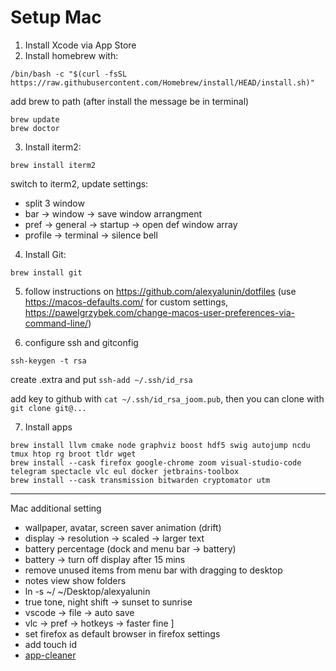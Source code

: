 # Setup Mac

1. Install Xcode via App Store
2. Install homebrew with:
```
/bin/bash -c "$(curl -fsSL https://raw.githubusercontent.com/Homebrew/install/HEAD/install.sh)"
```
add brew to path (after install the message be in terminal)
```
brew update
brew doctor
```

3. Install iterm2: 
```
brew install iterm2
```
switch to iterm2, update settings:
- split 3 window
- bar -> window -> save window arrangment 
- pref -> general -> startup -> open def window array
- profile -> terminal -> silence bell

4.  Install Git: 
```
brew install git
```

5. follow instructions on https://github.com/alexyalunin/dotfiles 
(use https://macos-defaults.com/ for custom settings, https://pawelgrzybek.com/change-macos-user-preferences-via-command-line/)

6. configure ssh and gitconfig
```
ssh-keygen -t rsa
```
create .extra and put `ssh-add ~/.ssh/id_rsa`

add key to github with `cat ~/.ssh/id_rsa_joom.pub`, then you can clone with `git clone git@...`

7. Install apps
```
brew install llvm cmake node graphviz boost hdf5 swig autojump ncdu tmux htop rg broot tldr wget
brew install --cask firefox google-chrome zoom visual-studio-code telegram spectacle vlc eul docker jetbrains-toolbox
brew install --cask transmission bitwarden cryptomator utm
```

-------------
Mac additional setting
- wallpaper, avatar, screen saver animation (drift)
- display -> resolution -> scaled -> larger text
- battery percentage (dock and menu bar -> battery)
- battery -> turn off display after 15 mins
- remove unused items from menu bar with dragging to desktop
- notes view show folders
- ln -s ~/ ~/Desktop/alexyalunin
- true tone, night shift -> sunset to sunrise
- vscode -> file -> auto save
- vlc -> pref -> hotkeys -> faster fine ]
- set firefox as default browser in firefox settings
- add touch id
- [app-cleaner](https://github.com/sunknudsen/privacy-guides/blob/master/how-to-clean-uninstall-macos-apps-using-appcleaner-open-source-alternative/README.md)

